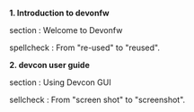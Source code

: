 **1. Introduction to devonfw**

section : Welcome to Devonfw 

spellcheck : From "re-used" to "reused". 


**2. devcon user guide**

section : Using Devcon GUI

sellcheck : From "screen shot" to "screenshot".
